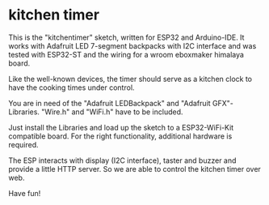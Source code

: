 # kitchen timer
This is the "kitchentimer" sketch, written for ESP32 and Arduino-IDE. It works with Adafruit LED 7-segment backpacks with I2C interface and was tested with ESP32-ST and the wiring for a wroom eboxmaker himalaya board.

Like the well-known devices, the timer should serve as a kitchen clock to have the cooking times under control.

You are in need of the "Adafruit LEDBackpack" and "Adafruit GFX"-Libraries. "Wire.h" and "WiFi.h" have to be included.

Just install the Libraries and load up the sketch to a ESP32-WiFi-Kit compatible board. For the right functionality, additional hardware is required. 

The ESP interacts with display (I2C interface), taster and buzzer and provide a little HTTP server. So we are able to control the kitchen timer over web.

Have fun!
 
